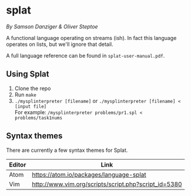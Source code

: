 # splat
*By Samson Danziger & Oliver Steptoe*

A functional language operating on streams (ish). In fact this language operates on lists, but we'll ignore that detail.

A full language reference can be found in `splat-user-manual.pdf`.

## Using Splat

1. Clone the repo
2. Run `make`
3. `./mysplinterpreter [filename]` or `./mysplinterpreter [filename] < [input file]`  
  For example: `/mysplinterpreter problems/pr1.spl < problems/task1nums`

## Syntax themes
There are currently a few syntax themes for Splat.

| Editor | Link |
| ------ | ---- |
| Atom | https://atom.io/packages/language-splat |
| Vim | http://www.vim.org/scripts/script.php?script_id=5380 |



